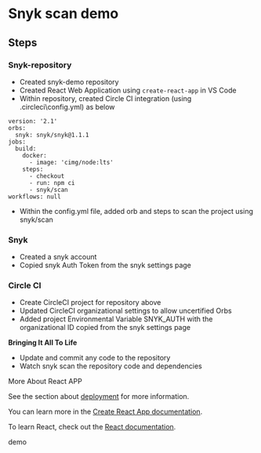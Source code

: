 # Snyk scan demo

## Steps

### Snyk-repository
 - Created snyk-demo repository
 - Created React Web Application using `create-react-app` in VS Code
 - Within repository, created Circle CI integration (using .circleci\config.yml) as below

``` 
version: '2.1'
orbs:
  snyk: snyk/snyk@1.1.1
jobs:
  build:
    docker:
      - image: 'cimg/node:lts'
    steps:
      - checkout
      - run: npm ci
      - snyk/scan
workflows: null
```
 - Within the config.yml file, added orb and steps to scan the project using snyk/scan

### Snyk
 - Created a snyk account
 - Copied snyk Auth Token from the snyk settings page

### Circle CI
 - Create CircleCI project for repository above
 - Updated CircleCI organizational settings to allow uncertified Orbs
 - Added project Environmental Variable SNYK_AUTH with the organizational ID copied from the snyk settings page


**Bringing It All To Life**

 - Update and commit any code to the repository
 - Watch snyk scan the repository code and dependencies
 
 
More About React APP 

See the section about [deployment](https://facebook.github.io/create-react-app/docs/deployment) for more information.

You can learn more in the [Create React App documentation](https://facebook.github.io/create-react-app/docs/getting-started).

To learn React, check out the [React documentation](https://reactjs.org/).

demo


